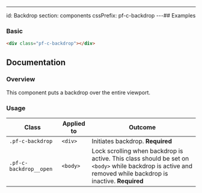 ---
id: Backdrop
section: components
cssPrefix: pf-c-backdrop
---## Examples

### Basic

```html isFullscreen
<div class="pf-c-backdrop"></div>

```

## Documentation

### Overview

This component puts a backdrop over the entire viewport.

### Usage

| Class                  | Applied to | Outcome                                                                                                                                                    |
| ---------------------- | ---------- | ---------------------------------------------------------------------------------------------------------------------------------------------------------- |
| `.pf-c-backdrop`       | `<div>`    | Initiates backdrop. **Required**                                                                                                                           |
| `.pf-c-backdrop__open` | `<body>`   | Lock scrolling when backdrop is active. This class should be set on `<body>` while backdrop is active and removed while backdrop is inactive. **Required** |
